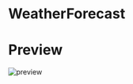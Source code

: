 # WeatherForecast

# Preview

![preview](https://github.com/HakkiYigitYener/WeatherForecast/blob/master/WeatherForecast.gif)
